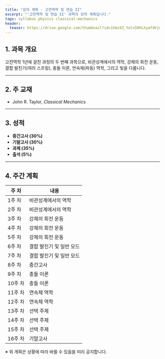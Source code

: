 ```yaml
---
title: "강의 계획 - 고전역학 및 연습 II"
excerpt: "'고전역학 및 연습 II' 과목의 강의 계획입니다."
tags: syllabus physics classical-mechanics
header:
  teaser: https://drive.google.com/thumbnail?id=1VmzXZ_Yoln59hLhyafdVjmb90W7Qfbn8&sz=w1000
---
```


## 1. 과목 개요
고전역학 1년에 걸친 과정의 두 번째 과목으로, 비관성계에서의 역학, 강체의 회전 운동, 결합 발진기(여러 스프링), 충돌 이론, 연속체(파동) 역학, 그리고 빛을 다룹니다.

---

## 2. 주 교재
- John R. Taylor, *Classical Mechanics*

---

## 3. 성적
- **중간고사 (30%)**
- **기말고사 (30%)**
- **과제 (35%)**
- **출석 (5%)**

---

## 4. 주간 계획

| 주 차 | 내용 |
|------|------|
| 1주 차 | 비관성계에서의 역학 |
| 2주 차 | 비관성계에서의 역학 |
| 3주 차 | 강체의 회전 운동 |
| 4주 차 | 강체의 회전 운동 |
| 5주 차 | 강체의 회전 운동 |
| 6주 차 | 결합 발진기 및 일반 모드 |
| 7주 차 | 결합 발진기 및 일반 모드 |
| 8주 차 | 중간고사 |
| 9주 차 | 충돌 이론 |
| 10주 차 | 충돌 이론 |
| 11주 차 | 연속체 역학 |
| 12주 차 | 연속체 역학 |
| 13주 차 | 선택 주제 |
| 14주 차 | 선택 주제 |
| 15주 차 | 선택 주제 |
| 16주 차 | 기말고사 |

※ 위 계획은 상황에 따라 바뀔 수 있음을 미리 공지합니다.